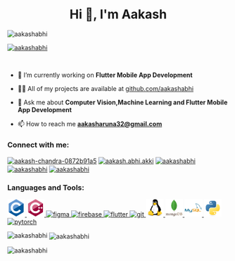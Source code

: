 <h1 align="center">Hi 👋, I'm Aakash</h1>
<p align="left"> <img src="https://komarev.com/ghpvc/?username=aakashabhi&label=Profile%20views&color=0e75b6&style=flat-square" alt="aakashabhi" /> </p>

<p align="left"> <a href="https://github.com/ryo-ma/github-profile-trophy"><img src="https://github-profile-trophy.vercel.app/?username=aakashabhi" alt="aakashabhi" /></a> </p>

<p align="left"> <a href="https://twitter.com/" target="blank"><img src="https://img.shields.io/twitter/follow/?logo=twitter&style=for-the-badge" alt="" /></a> </p>

- 🔭 I’m currently working on **Flutter Mobile App Development**

- 👨‍💻 All of my projects are available at [github.com/aakashabhi](github.com/aakashabhi)

- 💬 Ask me about **Computer Vision,Machine Learning and Flutter Mobile App Development**

- 📫 How to reach me **aakasharuna32@gmail.com**

<h3 align="left">Connect with me:</h3>
<p align="left">
<a href="https://linkedin.com/in/aakash-chandra-0872b91a5" target="blank"><img align="center" src="https://raw.githubusercontent.com/rahuldkjain/github-profile-readme-generator/master/src/images/icons/Social/linked-in-alt.svg" alt="aakash-chandra-0872b91a5" height="30" width="40" /></a>
<a href="https://instagram.com/aakash.abhi.akki" target="blank"><img align="center" src="https://raw.githubusercontent.com/rahuldkjain/github-profile-readme-generator/master/src/images/icons/Social/instagram.svg" alt="aakash.abhi.akki" height="30" width="40" /></a>
<a href="https://www.codechef.com/users/aakashabhi" target="blank"><img align="center" src="https://cdn.jsdelivr.net/npm/simple-icons@3.1.0/icons/codechef.svg" alt="aakashabhi" height="30" width="40" /></a>
<a href="https://www.hackerrank.com/aakashabhi" target="blank"><img align="center" src="https://raw.githubusercontent.com/rahuldkjain/github-profile-readme-generator/master/src/images/icons/Social/hackerrank.svg" alt="aakashabhi" height="30" width="40" /></a>
<a href="https://auth.geeksforgeeks.org/user/aakashabhi" target="blank"><img align="center" src="https://raw.githubusercontent.com/rahuldkjain/github-profile-readme-generator/master/src/images/icons/Social/geeks-for-geeks.svg" alt="aakashabhi" height="30" width="40" /></a>
</p>

<h3 align="left">Languages and Tools:</h3>
<p align="left"> <a href="https://www.cprogramming.com/" target="_blank"> <img src="https://raw.githubusercontent.com/devicons/devicon/master/icons/c/c-original.svg" alt="c" width="40" height="40"/> </a> <a href="https://www.w3schools.com/cpp/" target="_blank"> <img src="https://raw.githubusercontent.com/devicons/devicon/master/icons/cplusplus/cplusplus-original.svg" alt="cplusplus" width="40" height="40"/> </a> <a href="https://www.figma.com/" target="_blank"> <img src="https://www.vectorlogo.zone/logos/figma/figma-icon.svg" alt="figma" width="40" height="40"/> </a> <a href="https://firebase.google.com/" target="_blank"> <img src="https://www.vectorlogo.zone/logos/firebase/firebase-icon.svg" alt="firebase" width="40" height="40"/> </a> <a href="https://flutter.dev" target="_blank"> <img src="https://www.vectorlogo.zone/logos/flutterio/flutterio-icon.svg" alt="flutter" width="40" height="40"/> </a> <a href="https://git-scm.com/" target="_blank"> <img src="https://www.vectorlogo.zone/logos/git-scm/git-scm-icon.svg" alt="git" width="40" height="40"/> </a> <a href="https://www.linux.org/" target="_blank"> <img src="https://raw.githubusercontent.com/devicons/devicon/master/icons/linux/linux-original.svg" alt="linux" width="40" height="40"/> </a> <a href="https://www.mongodb.com/" target="_blank"> <img src="https://raw.githubusercontent.com/devicons/devicon/master/icons/mongodb/mongodb-original-wordmark.svg" alt="mongodb" width="40" height="40"/> </a> <a href="https://www.mysql.com/" target="_blank"> <img src="https://raw.githubusercontent.com/devicons/devicon/master/icons/mysql/mysql-original-wordmark.svg" alt="mysql" width="40" height="40"/> </a> <a href="https://www.python.org" target="_blank"> <img src="https://raw.githubusercontent.com/devicons/devicon/master/icons/python/python-original.svg" alt="python" width="40" height="40"/> </a> <a href="https://pytorch.org/" target="_blank"> <img src="https://www.vectorlogo.zone/logos/pytorch/pytorch-icon.svg" alt="pytorch" width="40" height="40"/> </a> </p>

<p><img align="left" src="https://github-readme-stats.vercel.app/api/top-langs?username=aakashabhi&show_icons=true&theme=dark&locale=en&layout=compact" alt="aakashabhi" /></p>

<p>&nbsp;<img align="center" src="https://github-readme-stats.vercel.app/api?username=aakashabhi&show_icons=true&theme=dark&locale=en" alt="aakashabhi" /></p>

<p><img align="center" src="https://github-readme-streak-stats.herokuapp.com/?user=aakashabhi&" alt="aakashabhi" /></p>

